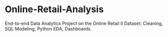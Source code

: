 # Online-Retail-Analysis
End-to-end Data Analytics Project on the Online Retail II Dataset: Cleaning, SQL Modeling, Python EDA, Dashboards.
